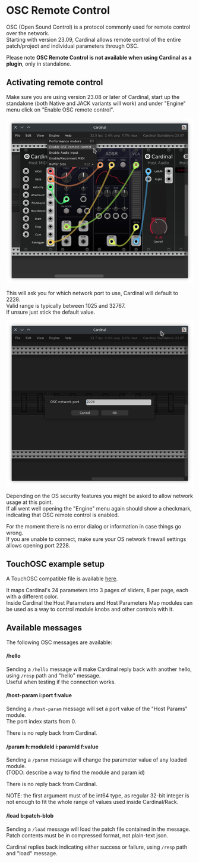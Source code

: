 # OSC Remote Control

OSC (Open Sound Control) is a protocol commonly used for remote control over the network.  
Starting with version 23.09, Cardinal allows remote control of the entire patch/project and individual parameters through OSC.

Please note **OSC Remote Control is not available when using Cardinal as a plugin**, only in standalone.

## Activating remote control

Make sure you are using version 23.08 or later of Cardinal, start up the standalone (both Native and JACK variants will work) and under "Engine" menu click on "Enable OSC remote control".

![screenshot](Docs_Remote-Control-1.png "Screenshot")

This will ask you for which network port to use, Cardinal will default to 2228.  
Valid range is typically between 1025 and 32767.  
If unsure just stick the default value.

![screenshot](Docs_Remote-Control-2.png "Screenshot")

Depending on the OS security features you might be asked to allow network usage at this point.  
If all went well opening the "Engine" menu again should show a checkmark, indicating that OSC remote control is enabled.

For the moment there is no error dialog or information in case things go wrong.  
If you are unable to connect, make sure your OS network firewall settings allows opening port 2228.

## TouchOSC example setup

A TouchOSC compatible file is available [here](https://github.com/DISTRHO/Cardinal/raw/main/patches/touchosc/24-direct-fader-params.tosc).

It maps Cardinal's 24 parameters into 3 pages of sliders, 8 per page, each with a different color.  
Inside Cardinal the Host Parameters and Host Parameters Map modules can be used as a way to control module knobs and other controls with it.

## Available messages

The following OSC messages are available:

#### /hello

Sending a `/hello` message will make Cardinal reply back with another hello, using `/resp` path and "hello" message.  
Useful when testing if the connection works.

#### /host-param i:port f:value

Sending a `/host-param` message will set a port value of the "Host Params" module.  
The port index starts from 0.

There is no reply back from Cardinal.

#### /param h:moduleId i:paramId f:value

Sending a `/param` message will change the parameter value of any loaded module.  
(TODO: describe a way to find the module and param id)

There is no reply back from Cardinal.

NOTE: the first argument must of be int64 type, as regular 32-bit integer is not enough to fit the whole range of values used inside Cardinal/Rack.

#### /load b:patch-blob

Sending a `/load` message will load the patch file contained in the message.  
Patch contents must be in compressed format, not plain-text json.

Cardinal replies back indicating either success or failure, using `/resp` path and "load" message.
